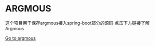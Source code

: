 # ARGMOUS

这个项目用于保存argmous接入spring-boot部分的源码 点击下方链接了解 Argmous

[Go to argmous](https://github.com/838239178/argmous)